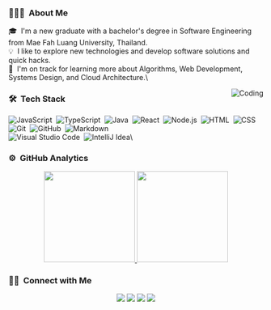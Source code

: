 <!-- ## 👋 &nbsp;Hey there! I'm Khomkrit -->

### 👨🏻‍💻 &nbsp;About Me

🎓 &nbsp;I'm a new graduate with a bachelor's degree in Software Engineering from Mae Fah Luang University, Thailand.\
💡 &nbsp;I like to explore new technologies and develop software solutions and quick hacks.\
🌱 &nbsp;I'm on track for learning more about Algorithms, Web Development, Systems Design, and Cloud Architecture.\

<img alt="Coding" src="https://cdn.dribbble.com/users/1292677/screenshots/6139167/avento.gif" align="right"/>

### 🛠 &nbsp;Tech Stack

![JavaScript](https://img.shields.io/badge/-JavaScript-05122A?style=flat&logo=javascript)&nbsp;
![TypeScript](https://img.shields.io/badge/-TypeScript-05122A?style=flat&logo=typescript)&nbsp;
![Java](https://img.shields.io/badge/-Java-05122A?style=flat&logo=Java&logoColor=FFA518)&nbsp;
![React](https://img.shields.io/badge/-React-05122A?style=flat&logo=react)&nbsp;
![Node.js](https://img.shields.io/badge/-Node.js-05122A?style=flat&logo=node.js)&nbsp;
![HTML](https://img.shields.io/badge/-HTML-05122A?style=flat&logo=HTML5)&nbsp;
![CSS](https://img.shields.io/badge/-CSS-05122A?style=flat&logo=CSS3&logoColor=1572B6)&nbsp;
![Git](https://img.shields.io/badge/-Git-05122A?style=flat&logo=git)&nbsp;
![GitHub](https://img.shields.io/badge/-GitHub-05122A?style=flat&logo=github)&nbsp;
![Markdown](https://img.shields.io/badge/-Markdown-05122A?style=flat&logo=markdown)\
![Visual Studio Code](https://img.shields.io/badge/-Visual%20Studio%20Code-05122A?style=flat&logo=visual-studio-code&logoColor=007ACC)&nbsp;
![IntelliJ Idea](https://img.shields.io/badge/-IntelliJ%20Idea-05122A?style=flat&logo=intellij-idea)\

### ⚙️ &nbsp;GitHub Analytics

<p align="center">
<a href="https://github.com/AVS1508">
  <img height="180em" src="https://github-readme-stats.vercel.app/api?username=omekrit&show_icons=true&theme=dracula&include_all_commits=true&count_private=true"/>
  <img height="180em" src="https://github-readme-stats.vercel.app/api/top-langs/?username=omekrit&theme=dracula&layout=compact&langs_count=8"/>
</a>
</p>

### 🤝🏻 &nbsp;Connect with Me

<p align="center">
<a href="https://www.linkedin.com/in/khomkrit-yongcharoenchaiyasit-11a2b51a3/"><img src="https://img.shields.io/badge/-Khomkrit%20Y.-0077B5?style=flat&logo=Linkedin&logoColor=white"/></a>
<a href="mailto:khomkrit.y@gmail.com"><img src="https://img.shields.io/badge/-khomkrit.y@gmail.com-D14836?style=flat&logo=Gmail&logoColor=white"/></a>
<a href="https://instagram.com/adityavs_"><img src="https://img.shields.io/badge/-@omekrit_-E4405F?style=flat&logo=Instagram&logoColor=white"/></a>
<a href="https://www.facebook.com/OmekritY/"><img src="https://img.shields.io/badge/-@OmekritY-1877F2?style=flat&logo=Facebook&logoColor=white"/></a>
</p>



